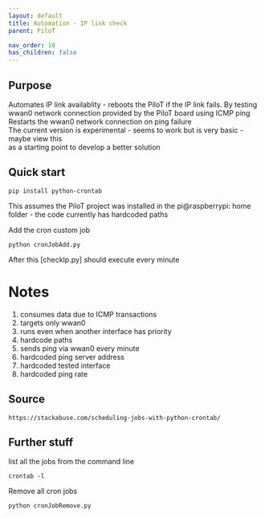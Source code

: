 ```yaml
---
layout: default
title: Automation - IP link check
parent: PiloT

nav_order: 10
has_children: false
---
```



## Purpose
Automates IP link availablity - reboots the PiloT if the IP link fails.
By testing wwan0 network connection provided by the PiloT board using ICMP ping  
Restarts the wwan0 network connection on ping failure   
The current version is experimental - seems to work but is very basic - maybe view this  
as a starting point to develop a better solution  

## Quick start
```
pip install python-crontab
```

This assumes the PiloT project was installed in the pi@raspberrypi: home folder - the code 
currently has hardcoded paths  

Add the cron custom job  
```
python cronJobAdd.py
```


After this [checkIp.py] should execute every minute


# Notes
1. consumes data due to ICMP transactions
2. targets only wwan0
3. runs even when another interface has priority
4. hardcode paths
5. sends ping via wwan0 every minute
6. hardcoded ping server address
7. hardcoded tested interface 
1. hardcoded ping rate

## Source
```
https://stackabuse.com/scheduling-jobs-with-python-crontab/
```

## Further stuff

list all the jobs from the command line   
```
crontab -l
```

Remove all cron jobs
```
python cronJobRemove.py
```
